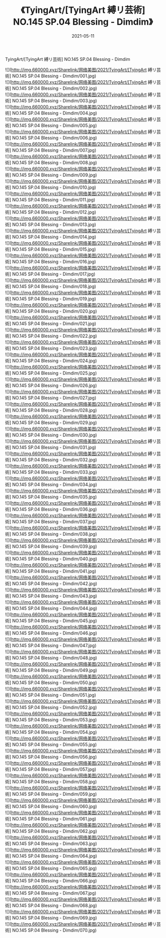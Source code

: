 ﻿---
layout: post
title:  《TyingArt/[TyingArt 縛リ芸術] NO.145 SP.04 Blessing - Dimdim》
date:   2021-05-11
img: http://img.660000.xyz/Sharelink/网络美图/2021/TyingArt/[TyingArt 縛リ芸術] NO.145 SP.04 Blessing - Dimdim/000.jpg
categories: [美女, 清纯, 唯美]
---

TyingArt/[TyingArt 縛リ芸術] NO.145 SP.04 Blessing - Dimdim

 ![](http://img.660000.xyz/Sharelink/网络美图/2021/TyingArt/[TyingArt 縛リ芸術] NO.145 SP.04 Blessing - Dimdim/001.jpg) <br>![](http://img.660000.xyz/Sharelink/网络美图/2021/TyingArt/[TyingArt 縛リ芸術] NO.145 SP.04 Blessing - Dimdim/002.jpg) <br>![](http://img.660000.xyz/Sharelink/网络美图/2021/TyingArt/[TyingArt 縛リ芸術] NO.145 SP.04 Blessing - Dimdim/003.jpg) <br>![](http://img.660000.xyz/Sharelink/网络美图/2021/TyingArt/[TyingArt 縛リ芸術] NO.145 SP.04 Blessing - Dimdim/004.jpg) <br>![](http://img.660000.xyz/Sharelink/网络美图/2021/TyingArt/[TyingArt 縛リ芸術] NO.145 SP.04 Blessing - Dimdim/005.jpg) <br>![](http://img.660000.xyz/Sharelink/网络美图/2021/TyingArt/[TyingArt 縛リ芸術] NO.145 SP.04 Blessing - Dimdim/006.jpg) <br>![](http://img.660000.xyz/Sharelink/网络美图/2021/TyingArt/[TyingArt 縛リ芸術] NO.145 SP.04 Blessing - Dimdim/007.jpg) <br>![](http://img.660000.xyz/Sharelink/网络美图/2021/TyingArt/[TyingArt 縛リ芸術] NO.145 SP.04 Blessing - Dimdim/008.jpg) <br>![](http://img.660000.xyz/Sharelink/网络美图/2021/TyingArt/[TyingArt 縛リ芸術] NO.145 SP.04 Blessing - Dimdim/009.jpg) <br>![](http://img.660000.xyz/Sharelink/网络美图/2021/TyingArt/[TyingArt 縛リ芸術] NO.145 SP.04 Blessing - Dimdim/010.jpg) <br>![](http://img.660000.xyz/Sharelink/网络美图/2021/TyingArt/[TyingArt 縛リ芸術] NO.145 SP.04 Blessing - Dimdim/011.jpg) <br>![](http://img.660000.xyz/Sharelink/网络美图/2021/TyingArt/[TyingArt 縛リ芸術] NO.145 SP.04 Blessing - Dimdim/012.jpg) <br>![](http://img.660000.xyz/Sharelink/网络美图/2021/TyingArt/[TyingArt 縛リ芸術] NO.145 SP.04 Blessing - Dimdim/013.jpg) <br>![](http://img.660000.xyz/Sharelink/网络美图/2021/TyingArt/[TyingArt 縛リ芸術] NO.145 SP.04 Blessing - Dimdim/014.jpg) <br>![](http://img.660000.xyz/Sharelink/网络美图/2021/TyingArt/[TyingArt 縛リ芸術] NO.145 SP.04 Blessing - Dimdim/015.jpg) <br>![](http://img.660000.xyz/Sharelink/网络美图/2021/TyingArt/[TyingArt 縛リ芸術] NO.145 SP.04 Blessing - Dimdim/016.jpg) <br>![](http://img.660000.xyz/Sharelink/网络美图/2021/TyingArt/[TyingArt 縛リ芸術] NO.145 SP.04 Blessing - Dimdim/017.jpg) <br>![](http://img.660000.xyz/Sharelink/网络美图/2021/TyingArt/[TyingArt 縛リ芸術] NO.145 SP.04 Blessing - Dimdim/018.jpg) <br>![](http://img.660000.xyz/Sharelink/网络美图/2021/TyingArt/[TyingArt 縛リ芸術] NO.145 SP.04 Blessing - Dimdim/019.jpg) <br>![](http://img.660000.xyz/Sharelink/网络美图/2021/TyingArt/[TyingArt 縛リ芸術] NO.145 SP.04 Blessing - Dimdim/020.jpg) <br>![](http://img.660000.xyz/Sharelink/网络美图/2021/TyingArt/[TyingArt 縛リ芸術] NO.145 SP.04 Blessing - Dimdim/021.jpg) <br>![](http://img.660000.xyz/Sharelink/网络美图/2021/TyingArt/[TyingArt 縛リ芸術] NO.145 SP.04 Blessing - Dimdim/022.jpg) <br>![](http://img.660000.xyz/Sharelink/网络美图/2021/TyingArt/[TyingArt 縛リ芸術] NO.145 SP.04 Blessing - Dimdim/023.jpg) <br>![](http://img.660000.xyz/Sharelink/网络美图/2021/TyingArt/[TyingArt 縛リ芸術] NO.145 SP.04 Blessing - Dimdim/024.jpg) <br>![](http://img.660000.xyz/Sharelink/网络美图/2021/TyingArt/[TyingArt 縛リ芸術] NO.145 SP.04 Blessing - Dimdim/025.jpg) <br>![](http://img.660000.xyz/Sharelink/网络美图/2021/TyingArt/[TyingArt 縛リ芸術] NO.145 SP.04 Blessing - Dimdim/026.jpg) <br>![](http://img.660000.xyz/Sharelink/网络美图/2021/TyingArt/[TyingArt 縛リ芸術] NO.145 SP.04 Blessing - Dimdim/027.jpg) <br>![](http://img.660000.xyz/Sharelink/网络美图/2021/TyingArt/[TyingArt 縛リ芸術] NO.145 SP.04 Blessing - Dimdim/028.jpg) <br>![](http://img.660000.xyz/Sharelink/网络美图/2021/TyingArt/[TyingArt 縛リ芸術] NO.145 SP.04 Blessing - Dimdim/029.jpg) <br>![](http://img.660000.xyz/Sharelink/网络美图/2021/TyingArt/[TyingArt 縛リ芸術] NO.145 SP.04 Blessing - Dimdim/030.jpg) <br>![](http://img.660000.xyz/Sharelink/网络美图/2021/TyingArt/[TyingArt 縛リ芸術] NO.145 SP.04 Blessing - Dimdim/031.jpg) <br>![](http://img.660000.xyz/Sharelink/网络美图/2021/TyingArt/[TyingArt 縛リ芸術] NO.145 SP.04 Blessing - Dimdim/032.jpg) <br>![](http://img.660000.xyz/Sharelink/网络美图/2021/TyingArt/[TyingArt 縛リ芸術] NO.145 SP.04 Blessing - Dimdim/033.jpg) <br>![](http://img.660000.xyz/Sharelink/网络美图/2021/TyingArt/[TyingArt 縛リ芸術] NO.145 SP.04 Blessing - Dimdim/034.jpg) <br>![](http://img.660000.xyz/Sharelink/网络美图/2021/TyingArt/[TyingArt 縛リ芸術] NO.145 SP.04 Blessing - Dimdim/035.jpg) <br>![](http://img.660000.xyz/Sharelink/网络美图/2021/TyingArt/[TyingArt 縛リ芸術] NO.145 SP.04 Blessing - Dimdim/036.jpg) <br>![](http://img.660000.xyz/Sharelink/网络美图/2021/TyingArt/[TyingArt 縛リ芸術] NO.145 SP.04 Blessing - Dimdim/037.jpg) <br>![](http://img.660000.xyz/Sharelink/网络美图/2021/TyingArt/[TyingArt 縛リ芸術] NO.145 SP.04 Blessing - Dimdim/038.jpg) <br>![](http://img.660000.xyz/Sharelink/网络美图/2021/TyingArt/[TyingArt 縛リ芸術] NO.145 SP.04 Blessing - Dimdim/039.jpg) <br>![](http://img.660000.xyz/Sharelink/网络美图/2021/TyingArt/[TyingArt 縛リ芸術] NO.145 SP.04 Blessing - Dimdim/040.jpg) <br>![](http://img.660000.xyz/Sharelink/网络美图/2021/TyingArt/[TyingArt 縛リ芸術] NO.145 SP.04 Blessing - Dimdim/041.jpg) <br>![](http://img.660000.xyz/Sharelink/网络美图/2021/TyingArt/[TyingArt 縛リ芸術] NO.145 SP.04 Blessing - Dimdim/042.jpg) <br>![](http://img.660000.xyz/Sharelink/网络美图/2021/TyingArt/[TyingArt 縛リ芸術] NO.145 SP.04 Blessing - Dimdim/043.jpg) <br>![](http://img.660000.xyz/Sharelink/网络美图/2021/TyingArt/[TyingArt 縛リ芸術] NO.145 SP.04 Blessing - Dimdim/044.jpg) <br>![](http://img.660000.xyz/Sharelink/网络美图/2021/TyingArt/[TyingArt 縛リ芸術] NO.145 SP.04 Blessing - Dimdim/045.jpg) <br>![](http://img.660000.xyz/Sharelink/网络美图/2021/TyingArt/[TyingArt 縛リ芸術] NO.145 SP.04 Blessing - Dimdim/046.jpg) <br>![](http://img.660000.xyz/Sharelink/网络美图/2021/TyingArt/[TyingArt 縛リ芸術] NO.145 SP.04 Blessing - Dimdim/047.jpg) <br>![](http://img.660000.xyz/Sharelink/网络美图/2021/TyingArt/[TyingArt 縛リ芸術] NO.145 SP.04 Blessing - Dimdim/048.jpg) <br>![](http://img.660000.xyz/Sharelink/网络美图/2021/TyingArt/[TyingArt 縛リ芸術] NO.145 SP.04 Blessing - Dimdim/049.jpg) <br>![](http://img.660000.xyz/Sharelink/网络美图/2021/TyingArt/[TyingArt 縛リ芸術] NO.145 SP.04 Blessing - Dimdim/050.jpg) <br>![](http://img.660000.xyz/Sharelink/网络美图/2021/TyingArt/[TyingArt 縛リ芸術] NO.145 SP.04 Blessing - Dimdim/051.jpg) <br>![](http://img.660000.xyz/Sharelink/网络美图/2021/TyingArt/[TyingArt 縛リ芸術] NO.145 SP.04 Blessing - Dimdim/052.jpg) <br>![](http://img.660000.xyz/Sharelink/网络美图/2021/TyingArt/[TyingArt 縛リ芸術] NO.145 SP.04 Blessing - Dimdim/053.jpg) <br>![](http://img.660000.xyz/Sharelink/网络美图/2021/TyingArt/[TyingArt 縛リ芸術] NO.145 SP.04 Blessing - Dimdim/054.jpg) <br>![](http://img.660000.xyz/Sharelink/网络美图/2021/TyingArt/[TyingArt 縛リ芸術] NO.145 SP.04 Blessing - Dimdim/055.jpg) <br>![](http://img.660000.xyz/Sharelink/网络美图/2021/TyingArt/[TyingArt 縛リ芸術] NO.145 SP.04 Blessing - Dimdim/056.jpg) <br>![](http://img.660000.xyz/Sharelink/网络美图/2021/TyingArt/[TyingArt 縛リ芸術] NO.145 SP.04 Blessing - Dimdim/057.jpg) <br>![](http://img.660000.xyz/Sharelink/网络美图/2021/TyingArt/[TyingArt 縛リ芸術] NO.145 SP.04 Blessing - Dimdim/058.jpg) <br>![](http://img.660000.xyz/Sharelink/网络美图/2021/TyingArt/[TyingArt 縛リ芸術] NO.145 SP.04 Blessing - Dimdim/059.jpg) <br>![](http://img.660000.xyz/Sharelink/网络美图/2021/TyingArt/[TyingArt 縛リ芸術] NO.145 SP.04 Blessing - Dimdim/060.jpg) <br>![](http://img.660000.xyz/Sharelink/网络美图/2021/TyingArt/[TyingArt 縛リ芸術] NO.145 SP.04 Blessing - Dimdim/061.jpg) <br>![](http://img.660000.xyz/Sharelink/网络美图/2021/TyingArt/[TyingArt 縛リ芸術] NO.145 SP.04 Blessing - Dimdim/062.jpg) <br>![](http://img.660000.xyz/Sharelink/网络美图/2021/TyingArt/[TyingArt 縛リ芸術] NO.145 SP.04 Blessing - Dimdim/063.jpg) <br>![](http://img.660000.xyz/Sharelink/网络美图/2021/TyingArt/[TyingArt 縛リ芸術] NO.145 SP.04 Blessing - Dimdim/064.jpg) <br>![](http://img.660000.xyz/Sharelink/网络美图/2021/TyingArt/[TyingArt 縛リ芸術] NO.145 SP.04 Blessing - Dimdim/065.jpg) <br>![](http://img.660000.xyz/Sharelink/网络美图/2021/TyingArt/[TyingArt 縛リ芸術] NO.145 SP.04 Blessing - Dimdim/066.jpg) <br>![](http://img.660000.xyz/Sharelink/网络美图/2021/TyingArt/[TyingArt 縛リ芸術] NO.145 SP.04 Blessing - Dimdim/067.jpg) <br>![](http://img.660000.xyz/Sharelink/网络美图/2021/TyingArt/[TyingArt 縛リ芸術] NO.145 SP.04 Blessing - Dimdim/068.jpg) <br>![](http://img.660000.xyz/Sharelink/网络美图/2021/TyingArt/[TyingArt 縛リ芸術] NO.145 SP.04 Blessing - Dimdim/069.jpg) <br>![](http://img.660000.xyz/Sharelink/网络美图/2021/TyingArt/[TyingArt 縛リ芸術] NO.145 SP.04 Blessing - Dimdim/070.jpg) <br>
